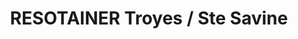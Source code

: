 ---
title: "RESOTAINER Troyes / Ste Savine"
url: /sainte-savine/resotainer-troyes-ste-savine/
shop: location de stockage
---